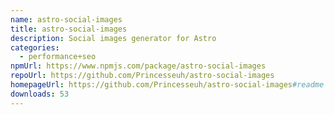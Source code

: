 ```yaml
---
name: astro-social-images
title: astro-social-images
description: Social images generator for Astro
categories:
  - performance+seo
npmUrl: https://www.npmjs.com/package/astro-social-images
repoUrl: https://github.com/Princesseuh/astro-social-images
homepageUrl: https://github.com/Princesseuh/astro-social-images#readme
downloads: 53
---
```

